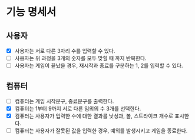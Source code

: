 # 기능 명세서

## 사용자
- [x] 사용자는 서로 다른 3자리 수를 입력할 수 있다.
- [ ] 사용자는 위 과정을 3개의 숫자를 모두 맞힐 때 까지 반복한다.
- [ ] 사용자는 게임이 끝났을 경우, 재시작과 종료를 구분하는 1, 2를 입력할 수 있다.

## 컴퓨터
- [ ] 컴퓨터는 게임 시작문구, 종료문구를 출력한다.
- [x] 컴퓨터는 1부터 9까지 서로 다른 임의의 수 3개를 선택한다.
- [x] 컴퓨터는 사용자가 입력한 수에 대한 결과를 낫싱과, 볼, 스트라이크 개수로 표시한다.
- [ ] 컴퓨터는 사용자가 잘못된 값을 입력한 경우, 예외를 발생시키고 게임을 종료한다.